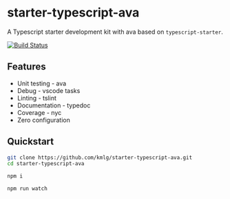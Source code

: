 # starter-typescript-ava

A Typescript starter development kit with ava based on `typescript-starter`.

[![Build Status](https://travis-ci.com/kmlg/starter-typescript-ava.svg?branch=master)](https://travis-ci.com/kmlg/starter-typescript-ava)

## Features

- Unit testing - ava
- Debug - vscode tasks
- Linting - tslint
- Documentation - typedoc
- Coverage - nyc
- Zero configuration

## Quickstart

```bash
git clone https://github.com/kmlg/starter-typescript-ava.git
cd starter-typescript-ava

npm i

npm run watch
```